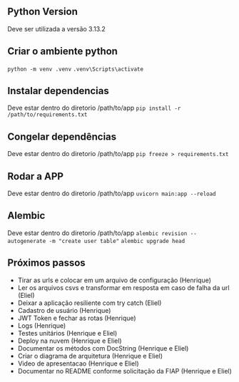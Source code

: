 ## Python Version

Deve ser utilizada a versão 3.13.2

## Criar o ambiente python

`python -m venv .venv`
`.venv\Scripts\activate`

## Instalar dependencias

Deve estar dentro do diretorio /path/to/app
`pip install -r /path/to/requirements.txt`

## Congelar dependências

Deve estar dentro do diretorio /path/to/app
`pip freeze > requirements.txt`

## Rodar a APP

Deve estar dentro do diretorio /path/to/app
`uvicorn main:app --reload`

## Alembic

Deve estar dentro do diretorio /path/to/app
`alembic revision --autogenerate -m "create user table"`
`alembic upgrade head`

## Próximos passos

- Tirar as urls e colocar em um arquivo de configuração (Henrique)
- Ler os arquivos csvs e transformar em resposta em caso de falha da url (Eliel)
- Deixar a aplicação resiliente com try catch (Eliel)
- Cadastro de usuário (Henrique)
- JWT Token e fechar as rotas (Henrique)
- Logs (Henrique)
- Testes unitários (Henrique e Eliel)
- Deploy na nuvem (Henrique e Eliel)
- Documentar os métodos com DocString (Henrique e Eliel)
- Criar o diagrama de arquitetura (Henrique e Eliel)
- Video de apresentacao (Henrique e Eliel)
- Documentar no README conforme solicitação da FIAP (Henrique e Eliel)
